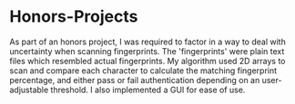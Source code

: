 Honors-Projects
===============
As part of an honors project, I was required to factor in a way to deal with uncertainty when scanning fingerprints. The 'fingerprints' were plain text files which resembled actual fingerprints. My algorithm used 2D arrays to scan and compare each character to calculate the matching fingerprint percentage, and either pass or fail authentication depending on an user-adjustable threshold. I also implemented a GUI for ease of use.
